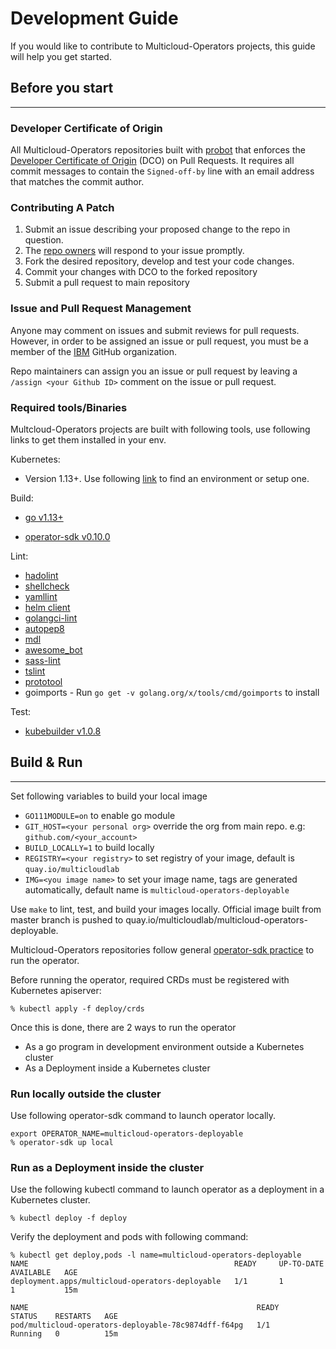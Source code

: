 # Development Guide

If you would like to contribute to Multicloud-Operators projects, this guide will help you get started.

## Before you start

--------------------

### Developer Certificate of Origin

All Multicloud-Operators repositories built with [probot](https://github.com/probot/probot) that enforces the [Developer Certificate of Origin](https://developercertificate.org/) (DCO) on Pull Requests. It requires all commit messages to contain the `Signed-off-by` line with an email address that matches the commit author.

### Contributing A Patch

1. Submit an issue describing your proposed change to the repo in question.
1. The [repo owners](OWNERS) will respond to your issue promptly.
1. Fork the desired repository, develop and test your code changes.
1. Commit your changes with DCO to the forked repository
1. Submit a pull request to main repository

### Issue and Pull Request Management

Anyone may comment on issues and submit reviews for pull requests. However, in order to be assigned an issue or pull request, you must be a member of the [IBM](https://github.com/ibm) GitHub organization.

Repo maintainers can assign you an issue or pull request by leaving a `/assign <your Github ID>` comment on the issue or pull request.

### Required tools/Binaries

Multcloud-Operators projects are built with following tools, use following links to get them installed in your env.

Kubernetes:

- Version 1.13+. Use following [link](https://kubernetes.io/docs/setup/#learning-environment) to find an environment or setup one.

Build:

- [go v1.13+](https://golang.org/dl/)

- [operator-sdk v0.10.0](https://github.com/operator-framework/operator-sdk/blob/master/doc/user/install-operator-sdk.md#install-the-operator-sdk-cli)

Lint:

- [hadolint](https://github.com/hadolint/hadolint#install)
- [shellcheck](https://github.com/koalaman/shellcheck#installing)
- [yamllint](https://github.com/adrienverge/yamllint#installation)
- [helm client](https://helm.sh/docs/using_helm/#install-helm)
- [golangci-lint](https://github.com/golangci/golangci-lint#install)
- [autopep8](https://github.com/hhatto/autopep8#installation)
- [mdl](https://github.com/markdownlint/markdownlint#installation)
- [awesome_bot](https://github.com/dkhamsing/awesome_bot#installation)
- [sass-lint](https://github.com/sds/scss-lint#installation)
- [tslint](https://github.com/palantir/tslint#installation--usage)
- [prototool](https://github.com/uber/prototool/blob/dev/docs/install.md)
- goimports -  Run `go get -v golang.org/x/tools/cmd/goimports` to install

Test:

- [kubebuilder v1.0.8](https://github.com/kubernetes-sigs/kubebuilder/releases/tag/v1.0.8)

## Build & Run

--------------------

Set following variables to build your local image

- `GO111MODULE=on` to enable go module
- `GIT_HOST=<your personal org>` override the org from main repo. e.g: `github.com/<your_account>`
- `BUILD_LOCALLY=1` to build locally
- `REGISTRY=<your registry>` to set registry of your image, default is `quay.io/multicloudlab`
- `IMG=<you image name>` to set your image name, tags are generated automatically, default name is `multicloud-operators-deployable`

Use `make` to lint, test, and build your images locally. Official image built from master branch is pushed to quay.io/multicloudlab/multicloud-operators-deployable.

Multicloud-Operators repositories follow general [operator-sdk practice](https://github.com/operator-framework/operator-sdk/blob/master/doc/user-guide.md#build-and-run-the-operator) to run the operator.

Before running the operator, required CRDs must be registered with Kubernetes apiserver:

```shell
% kubectl apply -f deploy/crds
```

Once this is done, there are 2 ways to run the operator

- As a go program in development environment outside a Kubernetes cluster
- As a Deployment inside a Kubernetes cluster

### Run locally outside the cluster

Use following operator-sdk command to launch operator locally.

```shell
export OPERATOR_NAME=multicloud-operators-deployable
% operator-sdk up local
```

### Run as a Deployment inside the cluster

Use the following kubectl command to launch operator as a deployment in a Kubernetes cluster.

```shell
% kubectl deploy -f deploy
```

Verify the deployment and pods with following command:

```shell
% kubectl get deploy,pods -l name=multicloud-operators-deployable
NAME                                              READY     UP-TO-DATE   AVAILABLE   AGE
deployment.apps/multicloud-operators-deployable   1/1       1            1           15m

NAME                                                   READY     STATUS    RESTARTS   AGE
pod/multicloud-operators-deployable-78c9874dff-f64pg   1/1       Running   0          15m

```
